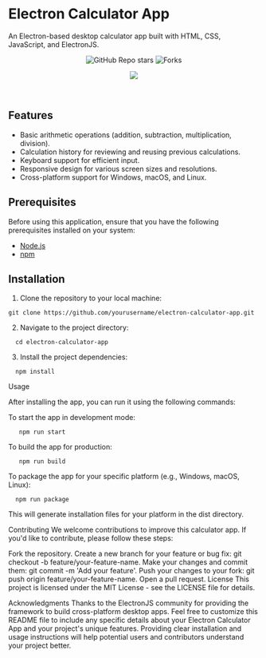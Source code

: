 # Electron Calculator App

An Electron-based desktop calculator app built with HTML, CSS, JavaScript, and ElectronJS.

<p align=center>
   <img alt="GitHub Repo stars" src="https://camo.githubusercontent.com/ab9ef48c52abf44bb0aa6d2219ea04a84c9c97aef689c3c51457cc711fdd660c/68747470733a2f2f696d672e736869656c64732e696f2f6769746875622f73746172732f636f64696e67776f726c6430322f42616467652d666f722d64657369676e2d796f75722d70726f66696c652d77697468652d64796e616d69632d62616467653f7374796c653d666c6174" data-canonical-src="https://img.shields.io/github/stars/bevvee/Electron-Calculator-App?style=flat" >
   <img alt="Forks" src="https://img.shields.io/github/forks/bevvee/Electron-Calculator-App?style=flat-square&labelColor=343b41"/>
</p>
<p href="https://visitorbadge.io/status?path=https://github.com/bevvee/Electron-Calculator-App" align=center>
      <img src="https://api.visitorbadge.io/api/visitors?path=https://github.com/bevvee/Electron-Calculator-App&label=%F0%9F%A5%B3VISITORS&labelColor=%23ffff00&countColor=%23263759" />

<p>
<br />

## Features

- Basic arithmetic operations (addition, subtraction, multiplication, division).
- Calculation history for reviewing and reusing previous calculations.
- Keyboard support for efficient input.
- Responsive design for various screen sizes and resolutions.
- Cross-platform support for Windows, macOS, and Linux.

## Prerequisites

Before using this application, ensure that you have the following prerequisites installed on your system:

- [Node.js](https://nodejs.org/)
- [npm](https://www.npmjs.com/)

## Installation

1. Clone the repository to your local machine:

```
git clone https://github.com/yourusername/electron-calculator-app.git
```

2. Navigate to the project directory:
   
 ```
   cd electron-calculator-app
```

3. Install the project dependencies:
   
```
  npm install 
```

Usage

After installing the app, you can run it using the following commands:

To start the app in development mode:

```
   npm run start
```
To build the app for production:
```
   npm run build
```
To package the app for your specific platform (e.g., Windows, macOS, Linux):
```
  npm run package
```


This will generate installation files for your platform in the dist directory.

Contributing
We welcome contributions to improve this calculator app. If you'd like to contribute, please follow these steps:

Fork the repository.
Create a new branch for your feature or bug fix: git checkout -b feature/your-feature-name.
Make your changes and commit them: git commit -m 'Add your feature'.
Push your changes to your fork: git push origin feature/your-feature-name.
Open a pull request.
License
This project is licensed under the MIT License - see the LICENSE file for details.

Acknowledgments
Thanks to the ElectronJS community for providing the framework to build cross-platform desktop apps.
Feel free to customize this README file to include any specific details about your Electron Calculator App and your project's unique features. Providing clear installation and usage instructions will help potential users and contributors understand your project better.


